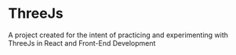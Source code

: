 # ThreeJs
A project created for the intent of practicing and experimenting with ThreeJs in React and Front-End Development
